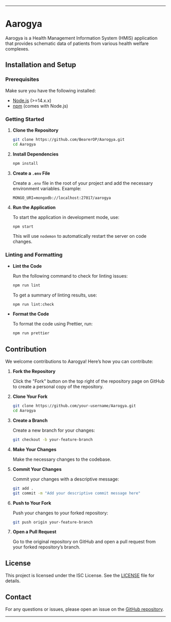 ---

# Aarogya

Aarogya is a Health Management Information System (HMIS) application that provides schematic data of patients from various health welfare complexes.

## Installation and Setup

### Prerequisites

Make sure you have the following installed:
- [Node.js](https://nodejs.org/) (>=14.x.x)
- [npm](https://www.npmjs.com/) (comes with Node.js)

### Getting Started

1. **Clone the Repository**

   ```bash
   git clone https://github.com/BearerOP/Aarogya.git
   cd Aarogya
   ```

2. **Install Dependencies**

   ```bash
   npm install
   ```

3. **Create a `.env` File**

   Create a `.env` file in the root of your project and add the necessary environment variables. Example:

   ```env
   MONGO_URI=mongodb://localhost:27017/aarogya
   ```

4. **Run the Application**

   To start the application in development mode, use:

   ```bash
   npm start
   ```

   This will use `nodemon` to automatically restart the server on code changes.

### Linting and Formatting

- **Lint the Code**

  Run the following command to check for linting issues:

  ```bash
  npm run lint
  ```

  To get a summary of linting results, use:

  ```bash
  npm run lint:check
  ```

- **Format the Code**

  To format the code using Prettier, run:

  ```bash
  npm run prettier
  ```

## Contribution

We welcome contributions to Aarogya! Here’s how you can contribute:

1. **Fork the Repository**

   Click the "Fork" button on the top right of the repository page on GitHub to create a personal copy of the repository.

2. **Clone Your Fork**

   ```bash
   git clone https://github.com/your-username/Aarogya.git
   cd Aarogya
   ```

3. **Create a Branch**

   Create a new branch for your changes:

   ```bash
   git checkout -b your-feature-branch
   ```

4. **Make Your Changes**

   Make the necessary changes to the codebase.

5. **Commit Your Changes**

   Commit your changes with a descriptive message:

   ```bash
   git add .
   git commit -m "Add your descriptive commit message here"
   ```

6. **Push to Your Fork**

   Push your changes to your forked repository:

   ```bash
   git push origin your-feature-branch
   ```

7. **Open a Pull Request**

   Go to the original repository on GitHub and open a pull request from your forked repository’s branch.

## License

This project is licensed under the ISC License. See the [LICENSE](LICENSE) file for details.

## Contact

For any questions or issues, please open an issue on the [GitHub repository](https://github.com/BearerOP/Aarogya/issues).

---